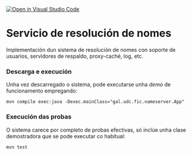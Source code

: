 [![Open in Visual Studio Code](https://classroom.github.com/assets/open-in-vscode-c66648af7eb3fe8bc4f294546bfd86ef473780cde1dea487d3c4ff354943c9ae.svg)](https://classroom.github.com/online_ide?assignment_repo_id=8917716&assignment_repo_type=AssignmentRepo)
# Servicio de resolución de nomes

Implementación dun sistema de resolución de nomes con soporte de usuarios, servidores de respaldo, proxy-caché, log, etc.

### Descarga e execución

Unha vez descarregado o sistema, pode executarse unha _demo_ de funcionamento empregando:

```
mvn compile exec:java -Dexec.mainClass="gal.udc.fic.nameserver.App"
```

### Execución das probas

O sistema carece por completo de probas efectivas, só inclúe unha clase demostradora que se pode executar co habitual:

```
mvn test
```
